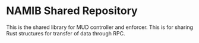 # NAMIB Shared Repository

This is the shared library for MUD controller and enforcer. This is for sharing Rust structures for transfer of data through RPC.
